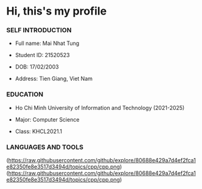 # Hi, this's my profile

### SELF INTRODUCTION

- Full name: Mai Nhat Tung

- Student ID: 21520523

- DOB: 17/02/2003

- Address: Tien Giang, Viet Nam

### EDUCATION

- Ho Chi Minh University of Information and Technology (2021-2025)

- Major: Computer Science

- Class: KHCL2021.1

### LANGUAGES AND TOOLS
(https://raw.githubusercontent.com/github/explore/80688e429a7d4ef2fca1e82350fe8e3517d3494d/topics/cpp/cpp.png) (https://raw.githubusercontent.com/github/explore/80688e429a7d4ef2fca1e82350fe8e3517d3494d/topics/cpp/cpp.png)
